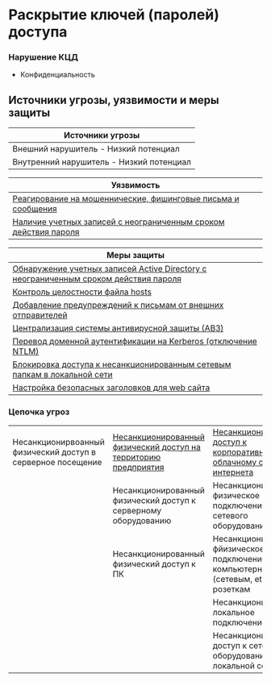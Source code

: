 # Раскрытие ключей (паролей) доступа

### Нарушение КЦД
+ Конфиденциальность

## Источники угрозы, уязвимости и меры защиты
|Источники угрозы|
|-|
|Внешний нарушитель - Низкий потенциал|
|Внутренний нарушитель - Низкий потенциал|

|Уязвимость|
|--------|
|[Реагирование на мошеннические, фишинговые письма и сообщения](/vkr/vulnerabilities/page1)|
|[Наличие учетных записей с неограниченным сроком действия пароля]((/vkr/vulnerabilities/page2))|

|Меры защиты|
|--------|
|[Обнаружение учетных записей Active Directory с неограниченным сроком действия пароля](/vkr/measures/page3)|
|[Контроль целостности файла hosts](/vkr/measures/page4)|
|[Добавление предупреждений к письмам от внешних отправителей](/vkr/measures/page5)|
|[Централизация системы антивирусной защиты (АВЗ)](/vkr/measures/page6)|
|[Перевод доменной аутентификации на Kerberos (отключение NTLM)](/vkr/measures/page10)|
|[Блокировка доступа к несанкционированным сетевым папкам в локальной сети](/vkr/measures/page14)|
|[Настройка безопасных заголовков для web сайта](/vkr/measures/page34)|


### Цепочка угроз
|||||||
|-|-|-|-|-|-|
|Несанкционирвоанный физический доступ в серверное посещение|[Несанкционированный физический доступ на территорию предприятия](/vkr/threats/page7)|[Несанкционированный доступ к корпоративному облачному сервису из интернета](/vkr/threats/page4)|Несанкционированное подключение к локальной сети|[Обход систем защиты](/vkr/threats/page8)|**[Раскрытие ключей (паролей) доступа](/vkr/threats/page2)**|
||Несанкционированный физический доступ к серверному оборудованию|Несанкционированное физическое подключение к портам сетевого оборудования|Несанкционированное сетевое подключение к сегменту локальной сети|Перехват данных, передаваемых по локальной сети|
||Несанкционированный физический доступ к ПК|Несанкционированное фйизическое подключение к компьютерным (сетевым, ethernet) розеткам|||
|||Несанкционированное локальное подключение к ОС|||
|||Несанкционированный доступ к сетевому оборудованию из локальной сети|||
